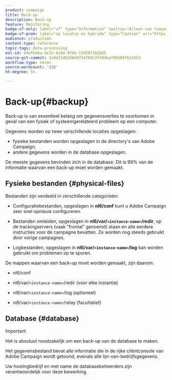 ```yaml
---
product: campaign
title: Back-up
description: Back-up
feature: Monitoring
badge-v7-only: label="v7" type="Informative" tooltip="Alleen van toepassing op Campaign Classic v7"
badge-v7-prem: label="op locatie en hybride" type="Caution" url="https://experienceleague.adobe.com/docs/campaign-classic/using/installing-campaign-classic/architecture-and-hosting-models/hosting-models-lp/hosting-models.html?lang=nl" tooltip="Alleen van toepassing op on-premise en hybride implementaties"
audience: production
content-type: reference
topic-tags: data-processing
exl-id: e5ef6aba-dc22-4c8d-9fbb-13d507181b65
source-git-commit: 3a9b21d626b60754789c3f594ba798309f62a553
workflow-type: tm+mt
source-wordcount: '216'
ht-degree: 5%

---
```


# Back-up{#backup}

Back-up is van essentieel belang om gegevensverlies te voorkomen in geval van een fysiek of systeemgerelateerd probleem op een computer.

Gegevens worden op twee verschillende locaties opgeslagen:

* fysieke bestanden worden opgeslagen in de directory&#39;s van Adobe Campaign;
* andere gegevens worden in de database opgeslagen.

De meeste gegevens bevinden zich in de database. Dit is 99% van de informatie waarvan een back-up moet worden gemaakt.

## Fysieke bestanden {#physical-files}

Bestanden zijn verdeeld in verschillende categorieën:

* Configuratiebestanden, opgeslagen in **nl6/conf** kunt u Adobe Campaign zeer snel opnieuw configureren.

* Bestanden omleiden, opgeslagen in  **nl6/var/`<instance-name>`/redir**, op de trackingservers (vaak &quot;frontal&quot; genoemd) staan en alle eerdere instructies voor de campagne bevatten. Ze worden nog steeds gebruikt door vorige campagnes.

* Logbestanden, opgeslagen in **nl6/var/`<instance-name>`/log** kan worden gebruikt om problemen op te sporen.

De mappen waarvan een back-up moet worden gemaakt, zijn daarom:

* nl6/conf

* nl6/var/`<instance-name>`/redir (voor elke instantie)

* nl6/var/`<instance-name>`/log (optioneel)

* nl6/var/`<instance-name>`/relay (facultatief)


## Database {#database}

>[!IMPORTANT]
>
>Het is absoluut noodzakelijk om een back-up van de database te maken.


Het gegevensbestand bevat alle informatie die in de rijke cliëntconsole van Adobe Campaign wordt getoond, evenals alle lijn-van-bedrijfsgegevens.

Uw hostingbedrijf en met name de databasebeheerders zijn verantwoordelijk voor deze bewerking.
